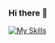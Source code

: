 ### Hi there 👋

<!--
**MaxMontouro/MaxMontouro** is a ✨ _special_ ✨ repository because its `README.md` (this file) appears on your GitHub profile.

Here are some ideas to get you started:

- 🔭 I’m currently working at IUT Bayonne et du Pays Basque
- 🌱 I’m currently learning C++, JS, HTML5, CSS3, Python, SQL or bash
- 👯 I’m looking to collaborate on ...
- 🤔 I’m looking for help with ...
- 💬 Ask me about ...
- 📫 How to reach me: ...
- 😄 Pronouns: ...
- ⚡ Fun fact: ...
-->
[![My Skills](https://skillicons.dev/icons?i=js,html,css,github,git,java,cpp,linux,c,discord,instagram,mysql,linekdin,py,qt,vscode,php&theme=light)](https://skillicons.dev)

